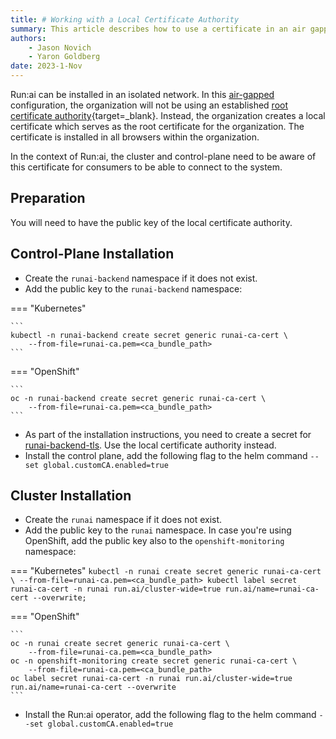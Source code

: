 ```yaml
---
title: # Working with a Local Certificate Authority
summary: This article describes how to use a certificate in an air gapped system.
authors:
    - Jason Novich
    - Yaron Goldberg
date: 2023-1-Nov
---
```


Run:ai can be installed in an isolated network. In this [air-gapped](../installation-types.md#self-hosted-installation) configuration, the organization will not be using an established [root certificate authority](https://csrc.nist.gov/glossary/term/root_certificate_authority){target=_blank}. Instead, the organization creates a local certificate which serves as the root certificate for the organization. The certificate is installed in all browsers within the organization. 

In the context of Run:ai, the cluster and control-plane need to be aware of this certificate for consumers to be able to connect to the system.

## Preparation

You will need to have the public key of the local certificate authority. 

## Control-Plane Installation

* Create the `runai-backend` namespace if it does not exist. 
* Add the public key to the `runai-backend` namespace:

=== "Kubernetes"

    ```
    kubectl -n runai-backend create secret generic runai-ca-cert \ 
        --from-file=runai-ca.pem=<ca_bundle_path>
    ```

=== "OpenShift"

    ```
    oc -n runai-backend create secret generic runai-ca-cert \ 
        --from-file=runai-ca.pem=<ca_bundle_path>
    ```

* As part of the installation instructions, you need to create a secret for [runai-backend-tls](../runai-setup/self-hosted/k8s/preparations.md#domain-certificate). Use the local certificate authority instead.
* Install the control plane, add the following flag to the helm command `--set global.customCA.enabled=true`

## Cluster Installation

* Create the `runai` namespace if it does not exist. 
* Add the public key to the `runai` namespace. In case you're using OpenShift, add the public key also to the `openshift-monitoring` namespace:


=== "Kubernetes"
    ```
    kubectl -n runai create secret generic runai-ca-cert \
        --from-file=runai-ca.pem=<ca_bundle_path>
    kubectl label secret runai-ca-cert -n runai run.ai/cluster-wide=true run.ai/name=runai-ca-cert --overwrite;
    ```

=== "OpenShift"

    ```
    oc -n runai create secret generic runai-ca-cert \
        --from-file=runai-ca.pem=<ca_bundle_path>
    oc -n openshift-monitoring create secret generic runai-ca-cert \
        --from-file=runai-ca.pem=<ca_bundle_path>
    oc label secret runai-ca-cert -n runai run.ai/cluster-wide=true run.ai/name=runai-ca-cert --overwrite
    ```

* Install the Run:ai operator, add the following flag to the helm command `--set global.customCA.enabled=true`




